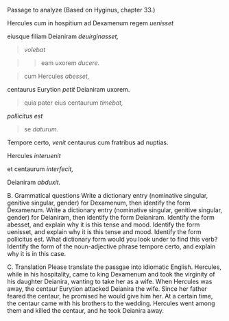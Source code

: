 Passage to analyze
(Based on Hyginus, chapter 33.)

Hercules cum in hospitium ad Dexamenum regem *uenisset*

eiusque filiam Deianiram *deuirginasset,*

> *volebat*

>> eam uxorem *ducere.*

> cum Hercules *abesset,*

centaurus Eurytion *petit* Deianiram uxorem.

> quia pater eius centaurum *timebat,*

*pollicitus est*

> se *daturum.*

Tempore certo, *venit* centaurus cum fratribus ad nuptias.

Hercules *interuenit*

et centaurum *interfecit,*

Deianiram *abduxit.*

B. Grammatical questions
Write a dictionary entry (nominative singular, genitive singular, gender) for Dexamenum, then identify the form Dexamenum.
Write a dictionary entry (nominative singular, genitive singular, gender) for Deianiram, then identify the form Deianiram.
Identify the form abesset, and explain why it is this tense and mood.
Identify the form uenisset, and explain why it is this tense and mood.
Identify the form pollicitus est. What dictionary form would you look under to find this verb?
Identify the form of the noun-adjective phrase tempore certo, and explain why it is in this case.

C. Translation
Please translate the passgae into idiomatic English.
Hercules, while in his hospitality, came to king Dexamenum and took the virginity of his daughter Deianira, wanting to take her as a wife. When Hercules was away, the centaur Eurytion attacked Deianira the wife. Since her father feared the centaur, he promised he would give him her. At a certain time, the centaur came with his brothers to the wedding. Hercules went among them and killed the centaur, and he took Deianira away.
